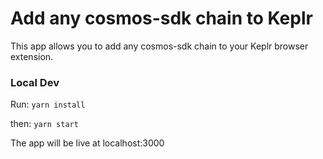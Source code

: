 # Add any cosmos-sdk chain to Keplr

This app allows you to add any cosmos-sdk chain to your Keplr browser extension.

### Local Dev

Run:
`yarn install`

then:
`yarn start`

The app will be live at localhost:3000
